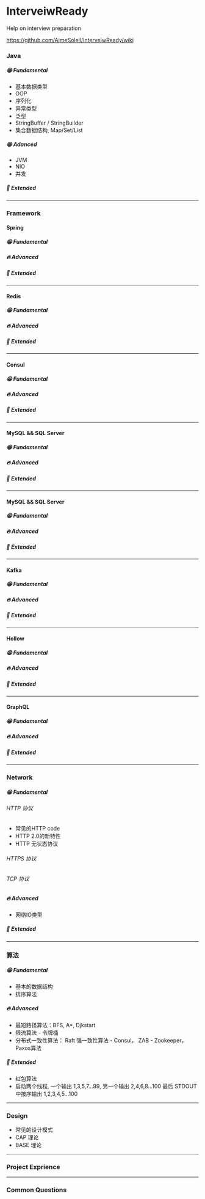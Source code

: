 # InterveiwReady

Help on interview preparation

https://github.com/AimeSoleil/InterveiwReady/wiki

### Java

##### 😁 Fundamental

* 基本数据类型
* OOP
* 序列化
* 异常类型
* 泛型
* StringBuffer / StringBuilder
* 集合数据结构, Map/Set/List
  
##### 😁 Adanced

* JVM
* NIO
* 并发

##### 🤑 Extended
---
### Framework

#### Spring

##### 😁 Fundamental

##### 🔥 Advanced

##### 🤑 Extended
---
#### Redis

##### 😁 Fundamental

##### 🔥 Advanced

##### 🤑 Extended
---
#### Consul

##### 😁 Fundamental

##### 🔥 Advanced

##### 🤑 Extended
---
#### MySQL && SQL Server

##### 😁 Fundamental

##### 🔥 Advanced

##### 🤑 Extended
---
#### MySQL && SQL Server

##### 😁 Fundamental

##### 🔥 Advanced

##### 🤑 Extended
---
#### Kafka

##### 😁 Fundamental

##### 🔥 Advanced

##### 🤑 Extended
---
#### Hollow

##### 😁 Fundamental

##### 🔥 Advanced

##### 🤑 Extended
---
#### GraphQL

##### 😁 Fundamental

##### 🔥 Advanced

##### 🤑 Extended
---
### Network

##### 😁 Fundamental

###### HTTP 协议

* 常见的HTTP code
* HTTP 2.0的新特性
* HTTP 无状态协议
  
###### HTTPS 协议
###### TCP 协议

##### 🔥 Advanced

* 网络IO类型

##### 🤑 Extended

---

### 算法

##### 😁 Fundamental

* 基本的数据结构
* 排序算法
  
##### 🔥 Advanced

* 最短路径算法：BFS, A*, Djkstart
* 限流算法 - 令牌桶
* 分布式一致性算法： Raft 强一致性算法 - Consul， ZAB - Zookeeper，Paxos算法
  
##### 🤑 Extended

* 红包算法
* 启动两个线程, 一个输出 1,3,5,7…99, 另一个输出 2,4,6,8…100 最后 STDOUT 中按序输出 1,2,3,4,5…100
---
### Design

* 常见的设计模式
* CAP 理论
* BASE 理论
---
### Project Exprience

---
### Common Questions
